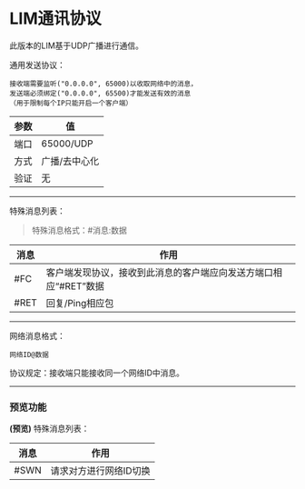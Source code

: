 # LIM通讯协议

此版本的LIM基于UDP广播进行通信。

通用发送协议：
```text
接收端需要监听("0.0.0.0", 65000)以收取网络中的消息，
发送端必须绑定("0.0.0.0", 65500)才能发送有效的消息
（用于限制每个IP只能开启一个客户端）
```


| 参数 | 值 |
| --- | --- |
| 端口 | 65000/UDP |
| 方式 | 广播/去中心化 |
| 验证 | 无 |

--- 

特殊消息列表：

> 特殊消息格式：#消息:数据

| 消息 | 作用 |
| --- | --- |
| #FC | 客户端发现协议，接收到此消息的客户端应向发送方端口相应“#RET”数据 |
| #RET | 回复/Ping相应包 |

---

网络消息格式：

```text
网络ID@数据
```

协议规定：接收端只能接收同一个网络ID中消息。

---

### 预览功能

**(预览)** 特殊消息列表：

| 消息 | 作用 |
| --- | --- |
| #SWN | 请求对方进行网络ID切换 |









